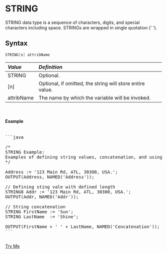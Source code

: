 # STRING
STRING data type is a sequence of characters, digits, and special characters including space. STRINGs are wrapped in  single quotation (' ').

## Syntax 

```java
STRING[n] attribName
```

|*Value*|*Definition*|
|:------|:---------|
STRING | Optional.
[n] | Optional, if omitted, the string will store entire value.
attribName | The name by which the variable will be invoked.

<br>

#### Example

<pre id = 'String_Exp_1'>

```java

/*
STRING Example:
Examples of defining string values, concatenation, and using them in OUTPUT.
*/

Address := '123 Main Rd, ATL, 30300, USA.';
OUTPUT(Address, NAMED('Address'));

// Defining sting vale with defined length
STRING8 Addr := '123 Main Rd, ATL, 30300, USA.';
OUTPUT(Addr, NAMED('Addr'));

// String concatenation 
STRING FirstName := 'Sun';
STRING LastName  := 'Shine';

OUTPUT(FirstName + ' ' + LastName, NAMED('Concatenation'));
```

</pre>
<a class="trybutton" href="javascript:OpenECLEditor(['String_Exp_1'])"> Try Me </a>

</br>
</br>
